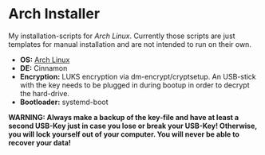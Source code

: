# Arch Installer

My installation-scripts for *Arch Linux*.
Currently those scripts are just templates for manual installation and are not intended to run on their own.

- **OS:** [Arch Linux](https://www.archlinux.org/)
- **DE:** Cinnamon
- **Encryption:** LUKS encryption via dm-encrypt/cryptsetup.
An USB-stick with the key needs to be plugged in during bootup in order to decrypt the hard-drive.
- **Bootloader:** systemd-boot

**WARNING: Always make a backup of the key-file and have at least a second USB-Key just in case you lose or break your USB-Key!
Otherwise, you will lock yourself out of your computer.
You will never be able to recover your data!**
